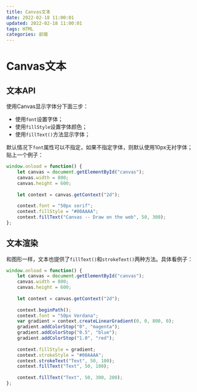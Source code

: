 ```yaml
---
title: Canvas文本
date: 2022-02-18 11:00:01
updated: 2022-02-18 11:00:01
tags: HTML
categories: 前端
---
```


# Canvas文本

## 文本API

使用Canvas显示字体分下面三步：

- 使用`font`设置字体；
- 使用`fillStyle`设置字体颜色；
- 使用`fillText()`方法显示字体；

默认情况下`font`属性可以不指定，如果不指定字体，则默认使用10px无衬字体；贴上一个例子：

```javascript
window.onload = function() {
    let canvas = document.getElementById("canvas");
    canvas.width = 800;
    canvas.height = 600;
    
    let context = canvas.getContext("2d");
    
    context.font = "50px serif";
    context.fillStyle = "#00AAAA";
    context.fillText("Canvas -- Draw on the web", 50, 300);
};
```

## 文本渲染

和图形一样，文本也提供了`fillText()`和`strokeText()`两种方法。具体看例子：

```javascript
window.onload = function() {
    let canvas = document.getElementById("canvas");
    canvas.width = 800;
    canvas.height = 600;
    
    let context = canvas.getContext("2d");
    
    context.beginPath();
    context.font = "50px Verdana";
    var gradient = context.createLinearGradient(0, 0, 800, 0);
    gradient.addColorStop("0", "magenta");
    gradient.addColorStop("0.5", "blue");
    gradient.addColorStop("1.0", "red");
    
    context.fillStyle = gradient;
    context.strokeStyle = "#00AAAA";
    context.strokeText("Text", 50, 100);
    context.fillText("Text", 50, 100);
    
    context.fillText("Text", 50, 300, 200);
};
```
